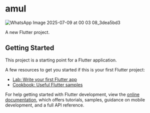 # amul
![WhatsApp Image 2025-07-09 at 00 03 08_3dea5bd3](https://github.com/user-attachments/assets/42c3315e-5529-47e7-86f3-9e26615883aa)


A new Flutter project.

## Getting Started

This project is a starting point for a Flutter application.

A few resources to get you started if this is your first Flutter project:

- [Lab: Write your first Flutter app](https://docs.flutter.dev/get-started/codelab)
- [Cookbook: Useful Flutter samples](https://docs.flutter.dev/cookbook)

For help getting started with Flutter development, view the
[online documentation](https://docs.flutter.dev/), which offers tutorials,
samples, guidance on mobile development, and a full API reference.
